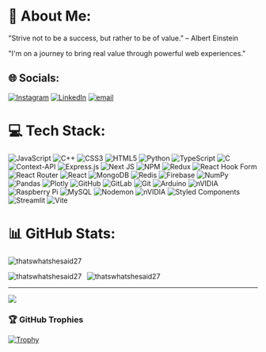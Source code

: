 # 💫 About Me:
 "Strive not to be a success, but rather to be of value."
                                               – Albert Einstein

                                               
 "I'm on a journey to bring real value through powerful web experiences."


## 🌐 Socials:
[![Instagram](https://img.shields.io/badge/Instagram-%23E4405F.svg?logo=Instagram&logoColor=white)](https://instagram.com/_yashdubale27) [![LinkedIn](https://img.shields.io/badge/LinkedIn-%230077B5.svg?logo=linkedin&logoColor=white)](https://www.linkedin.com/in/yash-dubale-41073b159/) [![email](https://img.shields.io/badge/Email-D14836?logo=gmail&logoColor=white)](mailto:yashdubale2002@gmail.com) 

# 💻 Tech Stack:
![JavaScript](https://img.shields.io/badge/javascript-%23323330.svg?style=for-the-badge&logo=javascript&logoColor=%23F7DF1E) ![C++](https://img.shields.io/badge/c++-%2300599C.svg?style=for-the-badge&logo=c%2B%2B&logoColor=white) ![CSS3](https://img.shields.io/badge/css3-%231572B6.svg?style=for-the-badge&logo=css3&logoColor=white) ![HTML5](https://img.shields.io/badge/html5-%23E34F26.svg?style=for-the-badge&logo=html5&logoColor=white) ![Python](https://img.shields.io/badge/python-3670A0?style=for-the-badge&logo=python&logoColor=ffdd54) ![TypeScript](https://img.shields.io/badge/typescript-%23007ACC.svg?style=for-the-badge&logo=typescript&logoColor=white) ![C](https://img.shields.io/badge/c-%2300599C.svg?style=for-the-badge&logo=c&logoColor=white) ![Context-API](https://img.shields.io/badge/Context--Api-000000?style=for-the-badge&logo=react) ![Express.js](https://img.shields.io/badge/express.js-%23404d59.svg?style=for-the-badge&logo=express&logoColor=%2361DAFB) ![Next JS](https://img.shields.io/badge/Next-black?style=for-the-badge&logo=next.js&logoColor=white) ![NPM](https://img.shields.io/badge/NPM-%23CB3837.svg?style=for-the-badge&logo=npm&logoColor=white) ![Redux](https://img.shields.io/badge/redux-%23593d88.svg?style=for-the-badge&logo=redux&logoColor=white) ![React Hook Form](https://img.shields.io/badge/React%20Hook%20Form-%23EC5990.svg?style=for-the-badge&logo=reacthookform&logoColor=white) ![React Router](https://img.shields.io/badge/React_Router-CA4245?style=for-the-badge&logo=react-router&logoColor=white) ![React](https://img.shields.io/badge/react-%2320232a.svg?style=for-the-badge&logo=react&logoColor=%2361DAFB) ![MongoDB](https://img.shields.io/badge/MongoDB-%234ea94b.svg?style=for-the-badge&logo=mongodb&logoColor=white) ![Redis](https://img.shields.io/badge/redis-%23DD0031.svg?style=for-the-badge&logo=redis&logoColor=white) ![Firebase](https://img.shields.io/badge/firebase-a08021?style=for-the-badge&logo=firebase&logoColor=ffcd34) ![NumPy](https://img.shields.io/badge/numpy-%23013243.svg?style=for-the-badge&logo=numpy&logoColor=white) ![Pandas](https://img.shields.io/badge/pandas-%23150458.svg?style=for-the-badge&logo=pandas&logoColor=white) ![Plotly](https://img.shields.io/badge/Plotly-%233F4F75.svg?style=for-the-badge&logo=plotly&logoColor=white) ![GitHub](https://img.shields.io/badge/github-%23121011.svg?style=for-the-badge&logo=github&logoColor=white) ![GitLab](https://img.shields.io/badge/gitlab-%23181717.svg?style=for-the-badge&logo=gitlab&logoColor=white) ![Git](https://img.shields.io/badge/git-%23F05033.svg?style=for-the-badge&logo=git&logoColor=white) ![Arduino](https://img.shields.io/badge/-Arduino-00979D?style=for-the-badge&logo=Arduino&logoColor=white) ![nVIDIA](https://img.shields.io/badge/nVIDIA-%2376B900.svg?style=for-the-badge&logo=nVIDIA&logoColor=white) ![Raspberry Pi](https://img.shields.io/badge/-Raspberry_Pi-C51A4A?style=for-the-badge&logo=Raspberry-Pi) ![MySQL](https://img.shields.io/badge/mysql-4479A1.svg?style=for-the-badge&logo=mysql&logoColor=white) ![Nodemon](https://img.shields.io/badge/NODEMON-%23323330.svg?style=for-the-badge&logo=nodemon&logoColor=%BBDEAD) ![nVIDIA](https://img.shields.io/badge/cuda-000000.svg?style=for-the-badge&logo=nVIDIA&logoColor=green) ![Styled Components](https://img.shields.io/badge/styled--components-DB7093?style=for-the-badge&logo=styled-components&logoColor=white) ![Streamlit](https://img.shields.io/badge/Streamlit-%23FE4B4B.svg?style=for-the-badge&logo=streamlit&logoColor=white) ![Vite](https://img.shields.io/badge/vite-%23646CFF.svg?style=for-the-badge&logo=vite&logoColor=white)
# 📊 GitHub Stats:


<p align="left"> <img src="https://github-profile-trophy-orcin.vercel.app/?username=thatswhatshesaid27&theme=gruvbox&margin-w=5&column=9&no-frame=true" alt="thatswhatshesaid27" /> </p>
&nbsp;<img align="left" src="https://github-readme-stats-seven-kappa-83.vercel.app/api?username=thatswhatshesaid27&show_icons=true&include_all_commits=true&hide_border=true&theme=gruvbox" alt="thatswhatshesaid27" />
<img src="https://github-readme-stats-seven-kappa-83.vercel.app/api/top-langs?username=thatswhatshesaid27&show_icons=true&locale=en&layout=compact&count-private=true&langs_count=20&theme=gruvbox" alt="thatswhatshesaid27" />
<p></p>

---
[![](https://visitcount.itsvg.in/api?id=thatswhatshesaid27&icon=0&color=0)](https://visitcount.itsvg.in)

### 🏆 GitHub Trophies

[![Trophy](https://github-profile-trophy.vercel.app/?username=thatswhatshesaid27&no-bg=true&no-frame=true&margin-w=10&title=Commit,Repositories,Issues,PullRequest,Experience)](https://github.com/ryo-ma/github-profile-trophy)


<!-- Proudly created with GPRM ( https://gprm.itsvg.in ) -->
